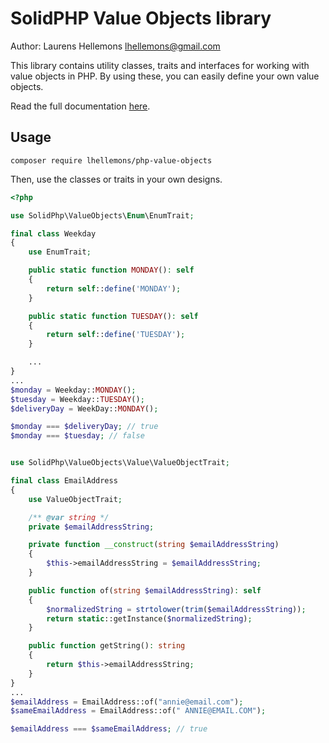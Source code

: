 SolidPHP Value Objects library
==============================

Author: Laurens Hellemons <lhellemons@gmail.com>

This library contains utility classes, traits and interfaces for working with value objects in PHP.
By using these, you can easily define your own value objects.

Read the full documentation [here](docs/index.md).

Usage
-----

```
composer require lhellemons/php-value-objects
```

Then, use the classes or traits in your own designs.

```php
<?php

use SolidPhp\ValueObjects\Enum\EnumTrait;

final class Weekday
{
    use EnumTrait;

    public static function MONDAY(): self
    {
        return self::define('MONDAY');
    }

    public static function TUESDAY(): self
    {
        return self::define('TUESDAY');
    }

    ...
}
...
$monday = Weekday::MONDAY();
$tuesday = Weekday::TUESDAY();
$deliveryDay = WeekDay::MONDAY();

$monday === $deliveryDay; // true
$monday === $tuesday; // false
```

```php

use SolidPhp\ValueObjects\Value\ValueObjectTrait;

final class EmailAddress
{
    use ValueObjectTrait;

    /** @var string */
    private $emailAddressString;

    private function __construct(string $emailAddressString)
    {
        $this->emailAddressString = $emailAddressString;
    }

    public function of(string $emailAddressString): self
    {
        $normalizedString = strtolower(trim($emailAddressString));
        return static::getInstance($normalizedString);
    }

    public function getString(): string
    {
        return $this->emailAddressString;
    }
}
...
$emailAddress = EmailAddress::of("annie@email.com");
$sameEmailAddress = EmailAddress::of(" ANNIE@EMAIL.COM");

$emailAddress === $sameEmailAddress; // true
```

